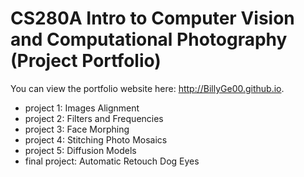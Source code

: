 # CS280A Intro to Computer Vision and Computational Photography (Project Portfolio)

You can view the portfolio website here: http://BillyGe00.github.io.

* project 1: Images Alignment
* project 2: Filters and Frequencies
* project 3: Face Morphing
* project 4: Stitching Photo Mosaics
* project 5: Diffusion Models
* final project: Automatic Retouch Dog Eyes
